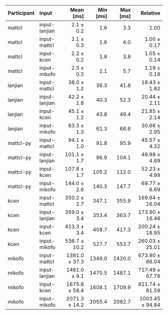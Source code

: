 | Participant | Input | Mean [ms] | Min [ms] | Max [ms] | Relative |
|:---|:---|---:|---:|---:|---:|
| mattcl | input-lanjian | 2.1 ± 0.2 | 1.6 | 3.3 | 1.00 |
| mattcl | input-mattcl | 2.1 ± 0.3 | 1.6 | 4.0 | 1.00 ± 0.17 |
| mattcl | input-kcen | 2.2 ± 0.2 | 1.8 | 3.8 | 1.05 ± 0.14 |
| mattcl | input-mikofo | 2.5 ± 0.3 | 2.1 | 5.7 | 1.19 ± 0.18 |
| lanjian | input-mattcl | 38.0 ± 1.2 | 36.3 | 41.8 | 18.43 ± 1.82 |
| lanjian | input-lanjian | 42.2 ± 1.8 | 40.3 | 52.3 | 20.44 ± 2.11 |
| lanjian | input-kcen | 45.1 ± 1.2 | 43.8 | 49.4 | 21.85 ± 2.14 |
| lanjian | input-mikofo | 63.3 ± 1.3 | 61.3 | 66.6 | 30.66 ± 2.95 |
| mattcl-py | input-mattcl | 94.1 ± 1.0 | 91.8 | 95.9 | 45.57 ± 4.32 |
| mattcl-py | input-lanjian | 101.1 ± 1.7 | 96.9 | 104.1 | 48.98 ± 4.69 |
| mattcl-py | input-kcen | 107.8 ± 1.7 | 105.2 | 112.0 | 52.23 ± 4.99 |
| mattcl-py | input-mikofo | 144.0 ± 2.6 | 140.3 | 147.7 | 69.77 ± 6.69 |
| kcen | input-mattcl | 350.2 ± 2.7 | 347.1 | 355.9 | 169.64 ± 16.04 |
| kcen | input-lanjian | 359.0 ± 3.4 | 353.4 | 363.7 | 173.90 ± 16.48 |
| kcen | input-kcen | 413.3 ± 3.4 | 408.7 | 417.3 | 200.24 ± 18.95 |
| kcen | input-mikofo | 536.7 ± 10.2 | 527.7 | 553.7 | 260.03 ± 25.01 |
| mikofo | input-mattcl | 1391.0 ± 37.3 | 1349.0 | 1420.0 | 673.90 ± 66.04 |
| mikofo | input-lanjian | 1481.0 ± 9.1 | 1470.5 | 1487.1 | 717.49 ± 67.78 |
| mikofo | input-kcen | 1675.6 ± 58.4 | 1608.1 | 1709.9 | 811.74 ± 81.59 |
| mikofo | input-mikofo | 2071.3 ± 14.2 | 2055.4 | 2082.7 | 1003.45 ± 94.84 |

